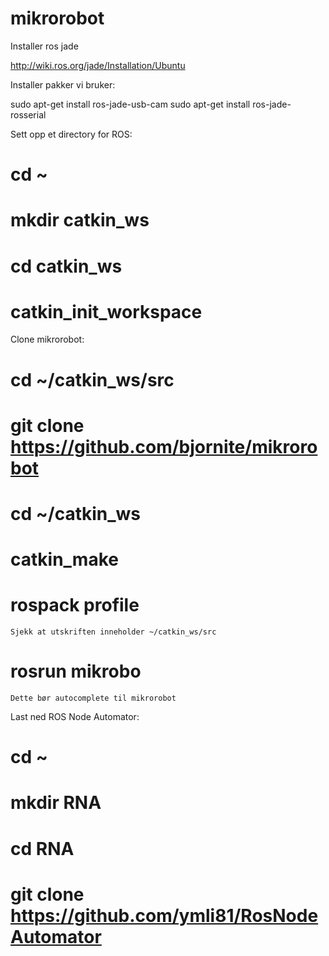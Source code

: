 # mikrorobot

Installer ros jade

http://wiki.ros.org/jade/Installation/Ubuntu

Installer pakker vi bruker:

sudo apt-get install ros-jade-usb-cam
sudo apt-get install ros-jade-rosserial

Sett opp et directory for ROS:

# cd ~
# mkdir catkin_ws
# cd catkin_ws

# catkin_init_workspace

Clone mikrorobot:

# cd ~/catkin_ws/src
# git clone https://github.com/bjornite/mikrorobot
# cd ~/catkin_ws

# catkin_make

# rospack profile
    Sjekk at utskriften inneholder ~/catkin_ws/src
# rosrun mikrobo<tab>
    Dette bør autocomplete til mikrorobot

Last ned ROS Node Automator:

# cd ~
# mkdir RNA
# cd RNA
# git clone https://github.com/ymli81/RosNodeAutomator

